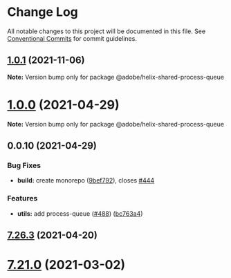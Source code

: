 # Change Log

All notable changes to this project will be documented in this file.
See [Conventional Commits](https://conventionalcommits.org) for commit guidelines.

## [1.0.1](https://github.com/adobe/helix-shared/compare/@adobe/helix-shared-process-queue@1.0.0...@adobe/helix-shared-process-queue@1.0.1) (2021-11-06)

**Note:** Version bump only for package @adobe/helix-shared-process-queue





# [1.0.0](https://github.com/adobe/helix-shared/compare/@adobe/helix-shared-process-queue@0.0.10...@adobe/helix-shared-process-queue@1.0.0) (2021-04-29)

**Note:** Version bump only for package @adobe/helix-shared-process-queue





## 0.0.10 (2021-04-29)


### Bug Fixes

* **build:** create monorepo ([9bef792](https://github.com/adobe/helix-shared/commit/9bef7922361e97025f44412709cbad0a2d7784da)), closes [#444](https://github.com/adobe/helix-shared/issues/444)





### Features

* **utils:** add process-queue ([#488](https://github.com/adobe/helix-shared/issues/488)) ([bc763a4](https://github.com/adobe/helix-shared/commit/bc763a449f2cc4d7ff2a2ca7c3d7dd94d35661a9))

## [7.26.3](https://github.com/adobe/helix-shared/compare/v7.26.2...v7.26.3) (2021-04-20)

# [7.21.0](https://github.com/adobe/helix-shared/compare/v7.20.0...v7.21.0) (2021-03-02)
